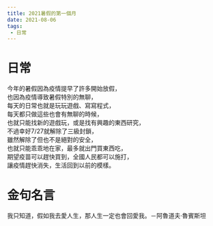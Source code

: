 ```yaml
---
title: 2021暑假的第一個月
date: 2021-08-06
tags:
 - 日常
---
```


# 日常
今年的暑假因為疫情提早了許多開始放假，\
也因為疫情導致暑假特別的無聊，\
每天的日常也就是玩玩遊戲、寫寫程式，\
每天都只做這些也會有無聊的時候，\
也就只能找新的遊戲玩，或是找有興趣的東西研究，\
不過幸好7/27就解除了三級封鎖，\
雖然解除了但也不是絕對的安全，\
也就只能乖乖地在家，最多就出門買東西吃，\
期望疫苗可以趕快買到，全國人民都可以施打，\
讓疫情趕快消失，生活回到以前的模樣。

# 金句名言
我只知道，假如我去愛人生，那人生一定也會回愛我。－阿魯道夫‧魯賓斯坦